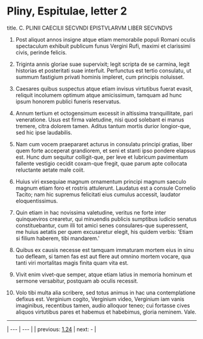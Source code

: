 # Pliny, Espitulae, letter 2

title. C. PLINII CAECILII SECVNDI EPISTVLARVM LIBER SECVNDVS



1. Post aliquot annos insigne atque etiam memorabile populi Romani oculis spectaculum exhibuit publicum funus Vergini Rufi, maximi et clarissimi civis, perinde felicis.



2. Triginta annis gloriae suae supervixit; legit scripta de se carmina, legit historias et posteritati suae interfuit. Perfunctus est tertio consulatu, ut summum fastigium privati hominis impleret, cum principis noluisset.



3. Caesares quibus suspectus atque etiam invisus virtutibus fuerat evasit, reliquit incolumem optimum atque amicissimum, tamquam ad hunc ipsum honorem publici funeris reservatus.



4. Annum tertium et octogensimum excessit in altissima tranquillitate, pari veneratione. Usus est firma valetudine, nisi quod solebant ei manus tremere, citra dolorem tamen. Aditus tantum mortis durior longior-que, sed hic ipse laudabilis.



5. Nam cum vocem praepararet acturus in consulatu principi gratias, liber quem forte acceperat grandiorem, et seni et stanti ipso pondere elapsus est. Hunc dum sequitur colligit-que, per leve et lubricum pavimentum fallente vestigio cecidit coxam-que fregit, quae parum apte collocata reluctante aetate male coiit.



6. Huius viri exsequiae magnum ornamentum principi magnum saeculo magnum etiam foro et rostris attulerunt. Laudatus est a consule Cornelio Tacito; nam hic supremus felicitati eius cumulus accessit, laudator eloquentissimus.



9. Quin etiam in hac novissima valetudine, veritus ne forte inter quinqueviros crearetur, qui minuendis publicis sumptibus iudicio senatus constituebantur, cum illi tot amici senes consulares-que superessent, me huius aetatis per quem excusaretur elegit, his quidem verbis: 'Etiam si filium haberem, tibi mandarem.'



10. Quibus ex causis necesse est tamquam immaturam mortem eius in sinu tuo defleam, si tamen fas est aut flere aut omnino mortem vocare, qua tanti viri mortalitas magis finita quam vita est.



11. Vivit enim vivet-que semper, atque etiam latius in memoria hominum et sermone versabitur, postquam ab oculis recessit.



12. Volo tibi multa alia scribere, sed totus animus in hac una contemplatione defixus est. Verginium cogito, Verginium video, Verginium iam vanis imaginibus, recentibus tamen, audio alloquor teneo; cui fortasse cives aliquos virtutibus pares et habemus et habebimus, gloria neminem. Vale.



---

| --- | --- |
| previous: [1.24](../1.24/) | next: - |